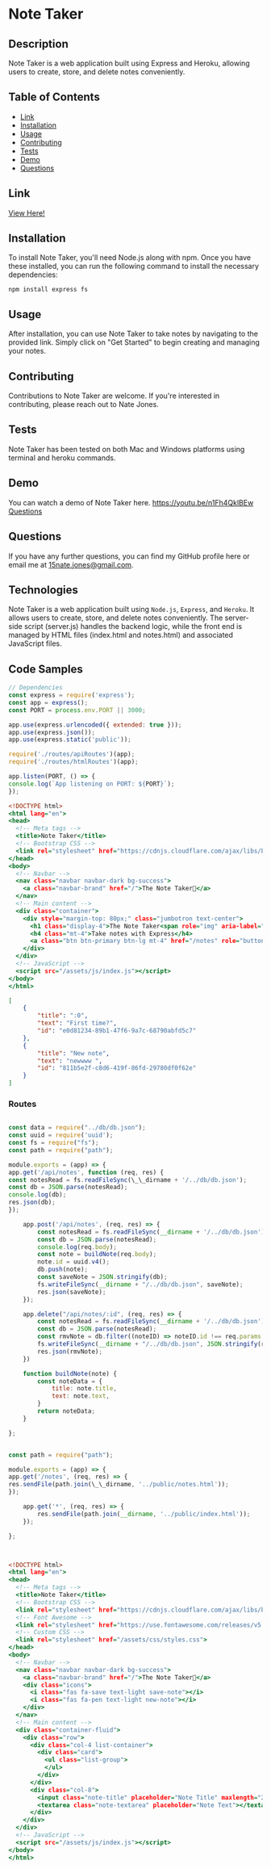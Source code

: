 # Note Taker

## Description

Note Taker is a web application built using Express and Heroku, allowing users to create, store, and delete notes conveniently.

## Table of Contents

- [Link](#link)
- [Installation](#installation)
- [Usage](#usage)
- [Contributing](#contributing)
- [Tests](#tests)
- [Demo](#demo)
- [Questions](#questions)

## Link

[View Here!](https://notetaker24-a729bbe2a4f4.herokuapp.com)

## Installation

To install Note Taker, you'll need Node.js along with npm. Once you have these installed, you can run the following command to install the necessary dependencies:

```
npm install express fs
```

## Usage

After installation, you can use Note Taker to take notes by navigating to the provided link. Simply click on "Get Started" to begin creating and managing your notes.

## Contributing

Contributions to Note Taker are welcome. If you're interested in contributing, please reach out to Nate Jones.

## Tests

Note Taker has been tested on both Mac and Windows platforms using terminal and heroku commands.

## Demo

You can watch a demo of Note Taker here.
https://youtu.be/n1Fh4QklBEw
[Questions](#questions)

## Questions

If you have any further questions, you can find my GitHub profile here or email me at 15nate.jones@gmail.com.

## Technologies

Note Taker is a web application built using `Node.js`, `Express`, and `Heroku`. It allows users to create, store, and delete notes conveniently. The server-side script (server.js) handles the backend logic, while the front end is managed by HTML files (index.html and notes.html) and associated JavaScript files.

## Code Samples

```Server.js
// Dependencies
const express = require('express');
const app = express();
const PORT = process.env.PORT || 3000;

app.use(express.urlencoded({ extended: true }));
app.use(express.json());
app.use(express.static('public'));

require('./routes/apiRoutes')(app);
require('./routes/htmlRoutes')(app);

app.listen(PORT, () => {
console.log(`App listening on PORT: ${PORT}`);
});
```

```Index.html
<!DOCTYPE html>
<html lang="en">
<head>
  <!-- Meta tags -->
  <title>Note Taker</title>
  <!-- Bootstrap CSS -->
  <link rel="stylesheet" href="https://cdnjs.cloudflare.com/ajax/libs/bootswatch/4.1.3/flatly/bootstrap.min.css" />
</head>
<body>
  <!-- Navbar -->
  <nav class="navbar navbar-dark bg-success">
    <a class="navbar-brand" href="/">The Note Taker📝</a>
  </nav>
  <!-- Main content -->
  <div class="container">
    <div style="margin-top: 80px;" class="jumbotron text-center">
      <h1 class="display-4">The Note Taker<span role="img" aria-label="Memo">📝</span></h1>
      <h4 class="mt-4">Take notes with Express</h4>
      <a class="btn btn-primary btn-lg mt-4" href="/notes" role="button">Get Started</a>
    </div>
  </div>
  <!-- JavaScript -->
  <script src="/assets/js/index.js"></script>
</body>
</html>
```

```db.json
[
    {
        "title": ":0",
        "text": "First time?",
        "id": "e0d81234-89b1-47f6-9a7c-68790abfd5c7"
    },
    {
        "title": "New note",
        "text": "newwww ",
        "id": "811b5e2f-c8d6-419f-86fd-29780df0f62e"
    }
]
```

### Routes

```apiRoutes.js

const data = require("../db/db.json");
const uuid = require('uuid');
const fs = require("fs");
const path = require("path");

module.exports = (app) => {
app.get('/api/notes', function (req, res) {
const notesRead = fs.readFileSync(\_\_dirname + '/../db/db.json');
const db = JSON.parse(notesRead);
console.log(db);
res.json(db);
});

    app.post('/api/notes', (req, res) => {
        const notesRead = fs.readFileSync(__dirname + '/../db/db.json');
        const db = JSON.parse(notesRead);
        console.log(req.body);
        const note = buildNote(req.body);
        note.id = uuid.v4();
        db.push(note);
        const saveNote = JSON.stringify(db);
        fs.writeFileSync(__dirname + "/../db/db.json", saveNote);
        res.json(saveNote);
    });

    app.delete("/api/notes/:id", (req, res) => {
        const notesRead = fs.readFileSync(__dirname + '/../db/db.json');
        const db = JSON.parse(notesRead);
        const rmvNote = db.filter((noteID) => noteID.id !== req.params.id);
        fs.writeFileSync(__dirname + "/../db/db.json", JSON.stringify(rmvNote));
        res.json(rmvNote);
    })

    function buildNote(note) {
        const noteData = {
            title: note.title,
            text: note.text,
        }
        return noteData;
    }

};
```

```htmlRoutes.js

const path = require("path");

module.exports = (app) => {
app.get('/notes', (req, res) => {
res.sendFile(path.join(\_\_dirname, '../public/notes.html'));
});

    app.get('*', (req, res) => {
        res.sendFile(path.join(__dirname, '../public/index.html'));
    });

};
```

```Notes.html


<!DOCTYPE html>
<html lang="en">
<head>
  <!-- Meta tags -->
  <title>Note Taker</title>
  <!-- Bootstrap CSS -->
  <link rel="stylesheet" href="https://cdnjs.cloudflare.com/ajax/libs/bootswatch/4.1.3/flatly/bootstrap.min.css" />
  <!-- Font Awesome -->
  <link rel="stylesheet" href="https://use.fontawesome.com/releases/v5.3.1/css/all.css" integrity="sha384-mzrmE5qonljUremFsqc01SB46JvROS7bZs3IO2EmfFsd15uHvIt+Y8vEf7N7fWAU" crossorigin="anonymous">
  <!-- Custom CSS -->
  <link rel="stylesheet" href="/assets/css/styles.css">
</head>
<body>
  <!-- Navbar -->
  <nav class="navbar navbar-dark bg-success">
    <a class="navbar-brand" href="/">The Note Taker📝</a>
    <div class="icons">
      <i class="fas fa-save text-light save-note"></i>
      <i class="fas fa-pen text-light new-note"></i>
    </div>
  </nav>
  <!-- Main content -->
  <div class="container-fluid">
    <div class="row">
      <div class="col-4 list-container">
        <div class="card">
          <ul class="list-group">
          </ul>
        </div>
      </div>
      <div class="col-8">
        <input class="note-title" placeholder="Note Title" maxlength="28" type="text">
        <textarea class="note-textarea" placeholder="Note Text"></textarea>
      </div>
    </div>
  </div>
  <!-- JavaScript -->
  <script src="/assets/js/index.js"></script>
</body>
</html>
```
